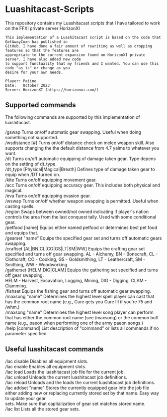 # Luashitacast-Scripts
This repository contains my Luashitacast scripts that I have tailored to work on the FFXI private server HorizonXI

	This implementation of a Luashitacast script is based on the code that GetAwayCoxn has published in
	GitHub. I have done a fair amount of rewriting as well as dropping features so that the features are 
 	appropriate to the current expansion found on HorizonXI private server. I have also added new code 
  	to support functuality that my friends and I wanted. You can use this code "as is" or change as you 
   	desire for your own needs.
	
	Player: Paiine
	Date:   October 2023
	Server: HorizonXI (https://horizonxi.com/)

## Supported commands

The following commands are supported by this implementation of luashitacast.

/gswap			Turns on/off automatic gear swapping. Useful when doing something not supported.  
/wsdistance [#]		Turns on/off distance check on melee weapon skill. Also supports changing the
			the default distance from 4.7 yalms to whatever you want.  
/dt			Turns on/off automatic equipping of damage taken gear. Type depens on the setting
			of dt_type.  
/dt_type [Physical|Magical|Breath]	Defines type of damage taken gear to equip when /DT turned on.  
/kite			Turns on/off equipping movement gear.  
/acc			Turns on/off equipping accuracy gear. This includes both physical and magical.  
/eva			Turns on/off equipping evasion gear.  
/wswap			Turns on/off whether weapon swapping is permitted. Useful when casting spells.  
/region			Swaps between owned/not owned indicating if player's nation controls the
			area from the last conquest tally. Used with some conditional gear.  
/petfood [name]		Equips either named petfood or determines best pet food and equips that.  
/gearset "name"		Equips the specified gear set and turns off automatic gears swapping.  
/craftset [AL|BN|CL|CO|GS|LT|SM|WW]	Equips the crafting gear set specified and turns off gear
			swapping. AL - Alchemy, BN - Bonecraft, CL - Clothcraft, CO - Cooking,
   			GS - Goldsmithing, LT - Leathercraft, SM - Smithing, WW - Woodworking.  
/gatherset [HELM|DIG|CLAM]	Equips the gathering set specified and turns off gear swapping.  
			HELM - Harvest, Excavation, Logging, Mining, DIG - Digging, CLAM - Clamming.  
/fishset		Equips the fishing gear and turns off automatic gear swapping.  
/maxsong "name"		Determines the highest level spell player can cast that has the common root
			name (e.g., Cure gets you Cure III if you're 75 and /whm.)  
/maxsong "name"		Determines the highest level song player can perform that has either the
			common root name (see /maxsong) or the common buff name (e.g., paeon when
   			performing one of the army paeon songs.)  
/help [command]		List description of "command" or lists all commands if no parameter specified.  

## Useful luashitacast commands

/lac disable		Disables all equipment slots.  
/lac enable		Enables all equipment slots.  
/lac load		Loads the luashitacast job file for the current job.  
/lac unload		Unloads the current luashitacast job definitions.  
/lac reload		Unloads and the loads the current luashitacast job definitions.  
/lac addset "name"	Stores the currently equipped gear into the job file either adding new or 
			replacing currently stored set by that name. Easy way to update your gear  
   			sets. Make sure that capitalization of gear set matches stored name.  
/lac list		Lists all the stored gear sets.  
